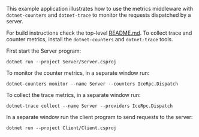 This example application illustrates how to use the metrics middleware with `dotnet-counters` and `dotnet-trace` to
monitor the requests dispatched by a server.

For build instructions check the top-level [README.md](../../README.md).
To collect trace and counter metrics, install the `dotnet-counters` and `dotnet-trace` tools.

First start the Server program:

```shell
dotnet run --project Server/Server.csproj
```

To monitor the counter metrics, in a separate window run:

```shell
dotnet-counters monitor --name Server --counters IceRpc.Dispatch
```

To collect the trace metrics, in a separate window run:

```shell
dotnet-trace collect --name Server --providers IceRpc.Dispatch
```

In a separate window run the client program to send requests to the server:

```shell
dotnet run --project Client/Client.csproj
```

